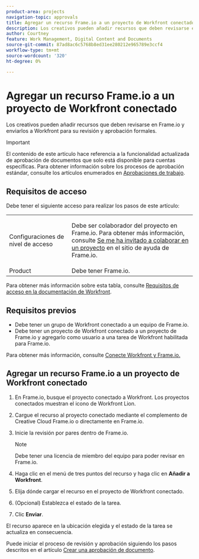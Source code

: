 ```yaml
---
product-area: projects
navigation-topic: approvals
title: Agregar un recurso Frame.io a un proyecto de Workfront conectado
description: Los creativos pueden añadir recursos que deben revisarse en Frame.io y enviarlos a Workfront para su revisión y aprobación formales.
author: Courtney
feature: Work Management, Digital Content and Documents
source-git-commit: 87ad8ac6c5768b8ed31ee280212e965789e3ccf4
workflow-type: tm+mt
source-wordcount: '320'
ht-degree: 0%

---
```



# Agregar un recurso Frame.io a un proyecto de Workfront conectado

Los creativos pueden añadir recursos que deben revisarse en Frame.io y enviarlos a Workfront para su revisión y aprobación formales.

>[!IMPORTANT]
>
>El contenido de este artículo hace referencia a la funcionalidad actualizada de aprobación de documentos que solo está disponible para cuentas específicas. Para obtener información sobre los procesos de aprobación estándar, consulte los artículos enumerados en [Aprobaciones de trabajo](/help/quicksilver/review-and-approve-work/manage-approvals/manage-approvals.md).

## Requisitos de acceso

Debe tener el siguiente acceso para realizar los pasos de este artículo:

<table style="table-layout:auto"> 
 <col> 
 <col> 
 <tbody> 
  <!-- <tr> 
   <td role="rowheader">Adobe Workfront plan</td> 
   <td> <p>Any</p> </td> 
  </tr> 
  <tr> 
   <td role="rowheader">Adobe Workfront license</td> 
   <td> <p>Standard</p> </td> 
  </tr> -->
  <tr> 
   <td role="rowheader">Configuraciones de nivel de acceso</td> 
   <td> <p>Debe ser colaborador del proyecto en Frame.io. Para obtener más información, consulte <a href="https://support.frame.io/en/articles/11125-i-ve-been-invited-to-collaborate-on-a-project">Se me ha invitado a colaborar en un proyecto</a>
 en el sitio de ayuda de Frame.io.</p> </td> 
  </tr> 
   <tr>
   <td>Product
   </td>
   <td>Debe tener Frame.io.
   </td>
  </tr>
 </tbody> 
</table>

Para obtener más información sobre esta tabla, consulte [Requisitos de acceso en la documentación de Workfront](/help/quicksilver/administration-and-setup/add-users/access-levels-and-object-permissions/access-level-requirements-in-documentation.md).

## Requisitos previos

* Debe tener un grupo de Workfront conectado a un equipo de Frame.io.
* Debe tener un proyecto de Workfront conectado a un proyecto de Frame.io y agregarlo como usuario a una tarea de Workfront habilitada para Frame.io.

Para obtener más información, consulte [Conecte Workfront y Frame.io.](/help/quicksilver/review-and-approve-work/document-reviews-and-approvals/review-and-approve-documents/connect-frame-and-wf.md)


## Agregar un recurso Frame.io a un proyecto de Workfront conectado

1. En Frame.io, busque el proyecto conectado a Workfront. Los proyectos conectados muestran el icono de Workfront Lion.

1. Cargue el recurso al proyecto conectado mediante el complemento de Creative Cloud Frame.io o directamente en Frame.io.

1. Inicie la revisión por pares dentro de Frame.io.

   >[!NOTE]
   >
   >Debe tener una licencia de miembro del equipo para poder revisar en Frame.io.

1. Haga clic en el menú de tres puntos del recurso y haga clic en **Añadir a Workfront**.

1. Elija dónde cargar el recurso en el proyecto de Workfront conectado.

1. (Opcional) Establezca el estado de la tarea.

1. Clic **Enviar**.

El recurso aparece en la ubicación elegida y el estado de la tarea se actualiza en consecuencia.

Puede iniciar el proceso de revisión y aprobación siguiendo los pasos descritos en el artículo [Crear una aprobación de documento](/help/quicksilver/review-and-approve-work/document-reviews-and-approvals/manage-document-approvals/create-a-document-approval.md).